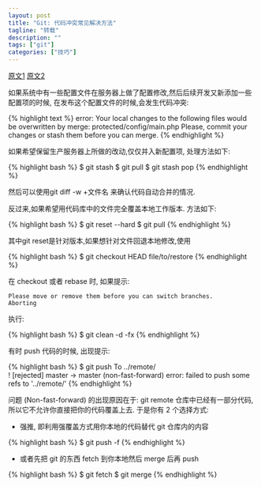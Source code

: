 ```yaml
---
layout: post
title: "Git: 代码冲突常见解决方法"
tagline: "转载"
description: ""
tags: ["git"]
categories: ["技巧"]
---
```

[原文1](http://blog.csdn.net/iefreer/article/details/7679631)
[原文2](http://www.shanhh.com/blog/2013/01/30/git_FAQ/)

如果系统中有一些配置文件在服务器上做了配置修改,然后后续开发又新添加一些配置项的时候, 在发布这个配置文件的时候,会发生代码冲突:

{% highlight text %}
error: Your local changes to the following files would be overwritten by merge:
        protected/config/main.php
Please, commit your changes or stash them before you can merge.
{% endhighlight %}

如果希望保留生产服务器上所做的改动,仅仅并入新配置项, 处理方法如下:

{% highlight bash %}
$ git stash
$ git pull
$ git stash pop
{% endhighlight %}

然后可以使用git diff -w +文件名 来确认代码自动合并的情况.

反过来,如果希望用代码库中的文件完全覆盖本地工作版本. 方法如下:

{% highlight bash %}
$ git reset --hard
$ git pull
{% endhighlight %}

其中git reset是针对版本,如果想针对文件回退本地修改,使用

{% highlight bash %}
$ git checkout HEAD file/to/restore
{% endhighlight %}

在 checkout 或者 rebase 时, 如果提示:

```
Please move or remove them before you can switch branches.
Aborting
```

执行:

{% highlight bash %}
$ git clean -d -fx
{% endhighlight %}

有时 push 代码的时候, 出现提示:

{% highlight bash %}
$ git push
To ../remote/  
 ! [rejected]        master -> master (non-fast-forward)
error: failed to push some refs to '../remote/'
{% endhighlight %}

问题 (Non-fast-forward) 的出现原因在于: git remote 仓库中已经有一部分代码, 所以它不允许你直接把你的代码覆盖上去. 于是你有 2 个选择方式:

- 强推, 即利用强覆盖方式用你本地的代码替代 git 仓库内的内容

{% highlight bash %}
$ git push -f
{% endhighlight %}

- 或者先把 git 的东西 fetch 到你本地然后 merge 后再 push

{% highlight bash %}
$ git fetch
$ git merge
{% endhighlight %}